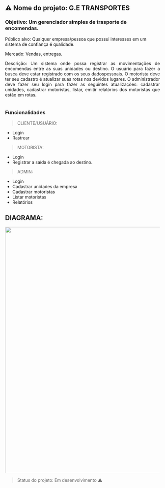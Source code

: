 ## ⚠️ Nome do projeto: G.E TRANSPORTES

### Objetivo: Um gerenciador simples de trasporte de encomendas.

Público alvo: Qualquer empresa/pessoa que possui interesses em um sistema de confiança é qualidade.

Mercado: Vendas, entregas.

<p align="justify">Descrição: Um sistema onde possa registrar as movimentações de encomendas entre as suas unidades ou destino. 
O usuário para fazer a busca deve estar registrado com os seus dadospessoais. O motorista deve ter seu 
cadastro é atualizar suas rotas nos devidos lugares. O administrador deve fazer seu login para fazer as 
seguintes atualizações: cadastrar unidades, cadastrar motoristas, listar, emitir relatórios dos motoristas que
estão em rotas.
</p>
<h1></h1>

### Funcionalidades

> CLIENTE/USUÁRIO:
+ Login
+ Rastrear

> MOTORISTA:
+ Login
+ Registrar a saída é chegada ao destino.

> ADMIN:
+ Login
+ Cadastrar unidades da empresa
+ Cadastrar motoristas
+ Listar motoristas
+ Relatórios

## DIAGRAMA:

<div align="Center">
  <img src="https://user-images.githubusercontent.com/22598762/120266281-f4ddb780-c277-11eb-94cb-6f07a866e770.png" width="800px">
  </div>


> Status do projeto: Em desenvolvimento ⚠️

